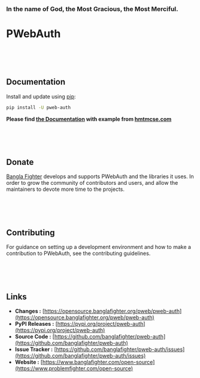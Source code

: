 ### In the name of God, the Most Gracious, the Most Merciful.

# PWebAuth



<br/><br/><br/>
## Documentation
Install and update using [pip](https://pip.pypa.io/en/stable/getting-started/):
```bash
pip install -U pweb-auth
```

**Please find [the Documentation]() with example from [hmtmcse.com]()**


<br/><br/><br/>
## Donate
[Bangla Fighter](https://www.banglafighter.com/) develops and supports PWebAuth and the libraries it uses. In order to grow
the community of contributors and users, and allow the maintainers to devote more time to the projects.


<br/><br/><br/>
## Contributing
For guidance on setting up a development environment and how to make a contribution to PWebAuth, see the contributing guidelines.


<br/><br/><br/>
## Links
* **Changes :** [https://opensource.banglafighter.org/pweb/pweb-auth](https://opensource.banglafighter.org/pweb/pweb-auth)
* **PyPI Releases :** [https://pypi.org/project/pweb-auth](https://pypi.org/project/pweb-auth)
* **Source Code :** [https://github.com/banglafighter/pweb-auth](https://github.com/banglafighter/pweb-auth)
* **Issue Tracker :** [https://github.com/banglafighter/pweb-auth/issues](https://github.com/banglafighter/pweb-auth/issues)
* **Website :** [https://www.banglafighter.com/open-source](https://www.problemfighter.com/open-source)

